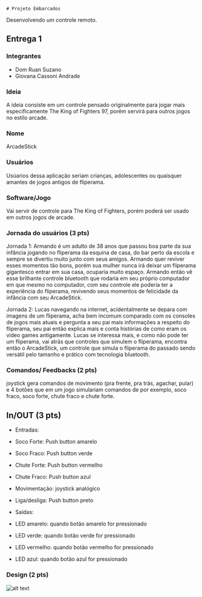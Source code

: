     # Projeto Embarcados

Desenvolvendo um controle remoto.

## Entrega 1

### Integrantes

- Dom Ruan Suzano
- Giovana Cassoni Andrade

### Ideia

A ideia consiste em um controle pensado originalmente para jogar mais especificamente The King of Fighters 97, porém servirá para outros jogos no estilo arcade.

### Nome

ArcadeStick

### Usuários 

Usúarios dessa aplicação seriam crianças, adolescentes ou quaisquer amantes de jogos antigos de fliperama.

### Software/Jogo 

Vai servir de controle para The King of Fighters, porém poderá ser usado em outros jogos de arcade.

### Jornada do usuários (3 pts)

<!-- Descreva ao menos duas jornadas de usuários distintos, é para caprichar! -->
Jornada 1:
Armando é um adulto de 38 anos que passou boa parte da sua infância jogando no fliperama da esquina de casa, do bar perto da escola e sempre se divertiu muito junto com seus amigos. Armando quer reviver esses momentos tão bons, porém sua mulher nunca irá deixar um fliperama gigantesco entrar em sua casa, ocuparia muito espaço. Armando então vê esse brilhante controle bluetooth que rodaria em seu próprio computador em que mesmo no computador, com seu controle ele poderia ter a experiência do fliperama, revivendo seus momentos de felicidade da infância com seu ArcadeStick.

Jornada 2:
Lucas navegando na internet, acidentalmente se depara com imagens de um fliperama, acha bem incomum comparado com os consoles de jogos mais atuais e pergunta a seu pai mais informações a respeito do fliperama, seu pai então explica mais e conta histórias de como eram os video games antigamente. Lucas se interessa mais, e como não pode ter um fliperama, vai atrás que controles que simulem o fliperama, encontra então o ArcadeStick, um controle que simula o fliperama do passado sendo versátil pelo tamanho e prático com tecnologia bluetooth.

### Comandos/ Feedbacks (2 pts)

joystick gera comandos de movimento (pra frente, pra trás, agachar, pular) e 4 botões que em um jogo simulariam comandos de por exemplo, soco fraco, soco forte, chute fraco e chute forte.


## In/OUT (3 pts)

- Entradas:
- Soco Forte: Push button amarelo
- Soco Fraco: Push button verde
- Chute Forte: Push button vermelho
- Chute Fraco: Push button azul
- Movimentação: joystick analógico
- Liga/desliga: Push button preto

- Saídas:
- LED amarelo: quando botão amarelo for pressionado
- LED verde: quando botão verde for pressionado
- LED vermelho: quando botão vermelho for pressionado
- LED azul: quando botão azul for pressionado

### Design (2 pts)

<!--
Faca um esboco de como seria esse controle (vai ter uma etapa que terão que detalhar melhor isso).
-->

![alt text](design-joystick)

